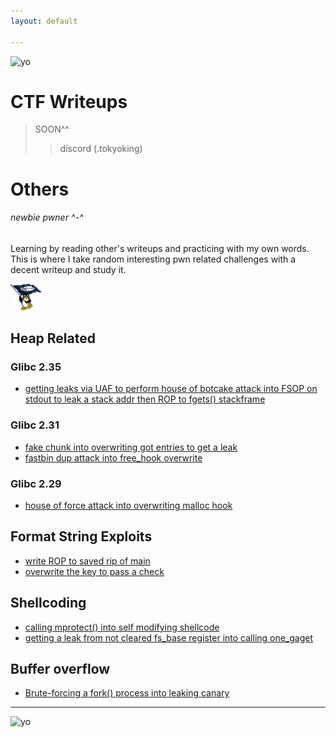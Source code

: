 ```yaml
---
layout: default

---
```

![yo](https://tokyoking.github.io/assets/images/test5.png)

# CTF Writeups

> SOON^^
>
>> discord (.tokyoking) 

# Others
###### newbie pwner ^-^
Learning by reading other's writeups and practicing with my own words. This is where I take random interesting pwn related challenges with a decent writeup and study it. 

<img src="/assets/images/linux-22668.png" width="10%">

## Heap Related
### Glibc 2.35
*  [getting leaks via UAF to perform house of botcake attack into FSOP on stdout to leak a stack addr then ROP to fgets() stackframe](/ctfwriteups/heap/otherbins/ImaginaryCTF23/mailman/README.md)
  
### Glibc 2.31
*   [fake chunk into overwriting got entries to get a leak](/ctfwriteups/heap/tcache/BACKDOOR23/Konsolidator/README.md)
*   [fastbin dup attack into free_hook overwrite](/ctfwriteups/heap/otherbins/JUSTCTF22/pwn_notes/README.md)   
    
### Glibc 2.29
*   [house of force attack into overwriting malloc hook](/ctfwriteups/heap/otherbins/SUNSHINECTF23/House_of_Sus/README.md)

## Format String Exploits
*   [write ROP to saved rip of main](/ctfwriteups/format_string/BACKDOOR23/Baby_formatter/README.md)
*   [overwrite the key to pass a check](/ctfwriteups/format_string/BlueHensCTF24/README.md)
  
## Shellcoding
*   [calling mprotect() into self modifying shellcode](/ctfwriteups/shellcode/HKCERTCTF24/shellcode_runner3/README.md)
*   [getting a leak from not cleared fs_base register into calling one_gaget](/ctfwriteups/shellcode/HKCERTCTF24/shellcode_runner3/README.md)
  
## Buffer overflow
*   [Brute-forcing a fork() process into leaking canary](/ctfwriteups/buffer_overflow/UTCCTF24/README.md)


* * * 

![yo](https://tokyoking.github.io/assets/images/test1.png)

